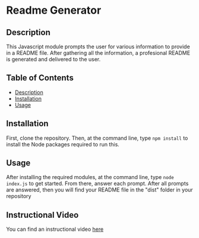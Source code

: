 # Readme Generator


## Description
This Javascript module prompts the user for various information to provide in a README file. After gathering all the information, a profesional README is generated and delivered to the user.

## Table of Contents
- [Description](#description)
- [Installation](#installation)
- [Usage](#usage)


## Installation
First, clone the repository. Then, at the command line, type `npm install` to install the Node packages required to run this.


## Usage
After installing the required modules, at the command line, type `node index.js` to get started. From there, answer each prompt. After all prompts are answered, then you will find your README file in the "dist" folder in your repository


## Instructional Video
You can find an instructional video [here](https://youtu.be/NXEHHhx-eWs)
